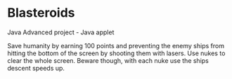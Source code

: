# Blasteroids
Java Advanced project - Java applet

Save humanity by earning 100 points and preventing the enemy ships from hitting the bottom of the screen by shooting them with lasers.
Use nukes to clear the whole screen. Beware though, with each nuke use the ships descent speeds up.
